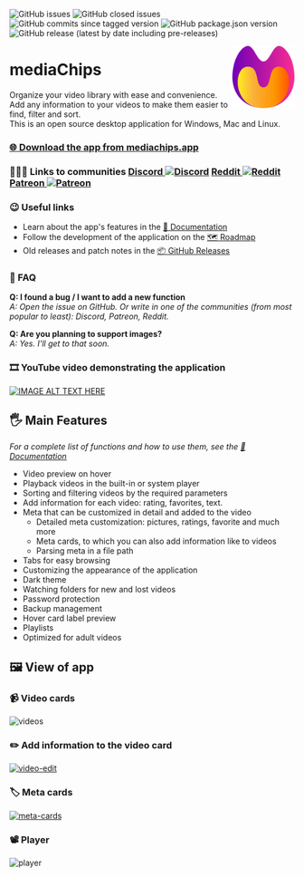 ![GitHub issues](https://img.shields.io/github/issues/fupdec/mediaChips?color=%233aca0a)
![GitHub closed issues](https://img.shields.io/github/issues-closed/fupdec/mediaChips?color=%23f44)
![GitHub commits since tagged version](https://img.shields.io/github/commits-since/fupdec/mediaChips/v0.11.1-beta?color=green)
![GitHub package.json version](https://img.shields.io/github/package-json/v/fupdec/mediaChips?color=blue)
![GitHub release (latest by date including pre-releases)](https://img.shields.io/github/downloads-pre/fupdec/mediachips/latest/total)

<img align="right" width="110" height="110" src="./public/icons/icon.png">

# mediaChips
Organize your video library with ease and convenience.  <br>
Add any information to your videos to make them easier to find, filter and sort.  <br>
This is an open source desktop application for Windows, Mac and Linux. <br>

### <a href="https://mediachips.app/downloads/">🌐 Download the app from mediachips.app</a>

### 🧑‍🤝‍🧑 Links to communities <a href="https://discord.gg/dEQPper2yu"> Discord <img width="30" height="30" alt="Discord" src="https://camo.githubusercontent.com/79fcdc7c43f1a1d7c175827976ffee8177814a016fb1b9578ff70f1aef759578/68747470733a2f2f6564656e742e6769746875622e696f2f537570657254696e7949636f6e732f696d616765732f7376672f646973636f72642e737667"></a> <a href="https://www.reddit.com/r/mediaChips/"> Reddit <img width="30" height="30" alt="Reddit" src="https://camo.githubusercontent.com/521640dc2dba501cde1805c0a42cecf5ccf7fc1378f542fe9fda756fb36add25/68747470733a2f2f6564656e742e6769746875622e696f2f537570657254696e7949636f6e732f696d616765732f7376672f7265646469742e737667"></a> <a href="https://www.patreon.com/mediaChips"> Patreon <img width="30" height="30" alt="Patreon" src="https://camo.githubusercontent.com/0a9d866ea6aec774c89c411c34f4bdc8e4f4a72246f3e8995676d6f72266e205/68747470733a2f2f6564656e742e6769746875622e696f2f537570657254696e7949636f6e732f696d616765732f7376672f70617472656f6e2e737667">
</a>

### 😉 Useful links

- Learn about the app's features in the <a href="https://mediachips.app/docs?v=f9308c5d0596">📖 Documentation</a> <br>
- Follow the development of the application on the <a href="https://github.com/fupdec/mediaChips/projects/1">🗺️ Roadmap</a>
- Old releases and patch notes in the <a href="https://github.com/fupdec/mediaChips/releases">📦 GitHub Releases</a>

### 🤷 FAQ
**Q: I found a bug / I want to add a new function** <br>
*A: Open the issue on GitHub. Or write in one of the communities (from most popular to least): Discord, Patreon, Reddit.*

**Q: Are you planning to support images?** <br>
*A: Yes. I'll get to that soon.*

### 🎞️ YouTube video demonstrating the application
[![IMAGE ALT TEXT HERE](https://img.youtube.com/vi/vNInN4H5u8Q/mqdefault.jpg)](https://youtu.be/vNInN4H5u8Q)

## 🖐️ Main Features
*For a complete list of functions and how to use them, see the <a href="https://mediachips.app/docs?v=f9308c5d0596">📖 Documentation</a>*
- Video preview on hover
- Playback videos in the built-in or system player
- Sorting and filtering videos by the required parameters
- Add information for each video: rating, favorites, text.
- Meta that can be customized in detail and added to the video
  - Detailed meta customization: pictures, ratings, favorite and much more
  - Meta cards, to which you can also add information like to videos
  - Parsing meta in a file path
- Tabs for easy browsing
- Customizing the appearance of the application
- Dark theme
- Watching folders for new and lost videos
- Password protection
- Backup management
- Hover card label preview
- Playlists
- Optimized for adult videos

## 🖼️ View of app

### 📹 Video cards
![videos](https://i.ibb.co/fMzrzt1/videos.png)

### ✏️ Add information to the video card
[![video-edit](http://ibb.co.com/images/12121211c6786fc1925758ec.md.jpg)](http://ibb.co.com/image/2af3g9)

### 🏷️ Meta cards
[![meta-cards](https://i.ibb.co/bJdQ9bP/meta-page.jpg)](https://ibb.co/xH5XTFD)

### 📽️ Player
![player](https://i.ibb.co/tYPHjWz/player.png)